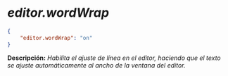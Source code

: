 <!-- Autor: Daniel Benjamin Perez Morales -->
<!-- GitHub: https://github.com/DanielPerezMoralesDev13 -->
<!-- Correo electrónico: danielperezdev@proton.me -->

# ***editor.wordWrap***

```json
{
    "editor.wordWrap": "on"
}
```

**Descripción:** *Habilita el ajuste de línea en el editor, haciendo que el texto se ajuste automáticamente al ancho de la ventana del editor.*
